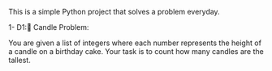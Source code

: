 This is a simple Python project that solves a problem everyday.

1- D1:🧠 Candle Problem:

You are given a list of integers where each number represents the height of a candle on a birthday cake. Your task is to count how many candles are the tallest.


